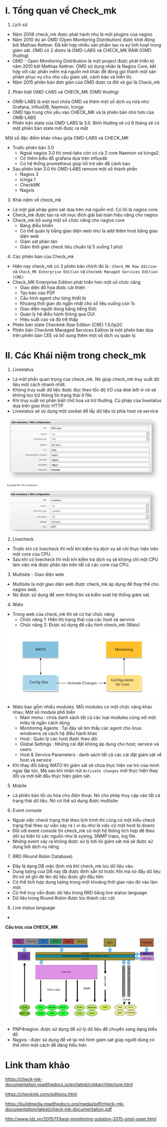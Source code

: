 # I. Tổng quan về Check_mk 
1. Lịch sử 
- Năm 2008 check_mk được phát hành như là một plugins của nagios 
- Năm 2010 dự án OMD (Open Monitoring Distribution) được khởi động bởi Mathias Kettner. Đã kết hợp nhiều sản phẩm tạo ra sự linh hoạt trong giám sát. OMD có 2 distro là OMD-LABS và CHECK_MK RAW (OMD thường)
- OMD - Open Monitoring Distribution là một project được phát triển từ năm 2010 bới Mathias Kettner. OMD sử dụng nhân là Nagios Core, kết hợp với các phần mềm mã nguồn mở khác để đóng gói thành một sản phẩm phục vụ cho nhu cầu giám sát, cảnh báo và hiển thị. 
- Năm 2015 phiên bản đơn giản của OMD được ra đời và gọi là Check_mk 

2.  Phân biệt OMD-LABS và  CHECK_MK (OMD thường)
- OMB-LABS là một tool chứa OMD và thêm một số  dịch vụ nữa như Grafana, InfluxDB, Naemon, Icinga 
- OMD tập trung chủ yếu vào CHECK_MK và là phiên bản nhỏ hơn của OMB-LABS
- Phiên bản state của OMD-LABS là 3.0. Bình thường sẽ cứ 6 tháng sẽ có một phiên bản state mới được ra mắt

Một số đặc điểm khác nhau giữa OMD-LABS và CHECK_MK
- Trước phiên bản 3.0 
    - Ngoài nagios 3.0 thì omd-labs còn có cả 2 core Naemon và Icinga2. 
    - Có thêm biểu đồ grafana dựa trên influxdb 
    - Có hệ thống prometheus giúp hỗ trợ vấn đề cảnh báo 
- Sau phiên bản 3.0 thì OMD-LABS remove một số thành phần 
    - Nagios 3 
    - Icinga 1
    - CheckMK
    - Nagvis

3. Khái niệm về check_mk 
- Là một giải pháp giám sát dựa trên mã nguồn mở. Có lõi là nagios core.
- Check_mk được tạo ra với mục đích giải bài toán hiệu năng cho nagios 
- Check_mk bổ sung một số chức năng cho nagios core 
    - Bảng điều khiển 
    - Có thể quản lý bằng giao diện web như là add thêm host bằng giao diện web
    - Giám sát phân tán 
    - Giảm thời gian check tiêu chuẩn từ 5 xuống 1 phút 

4. Các phiên bản của Check_mk 
- Hiện nay check_mk có 3 phiên bản chính đó là : `Check_MK Raw Edition` và `Check_MK Enterprise Edition` và  `Checkmk Managed Services Edition (CME) ` 
- Check_MK Enterprise Edition phát triển hơn một số chức năng
    - Giao diện đồ họa được cải thiện 
    - Tạo báo cáo PDF
    - Cấu hình agent cho từng thiết bị 
    - Khoảng thời gian đo ngắn nhất cho số liệu xuống còn 1s 
    - Giao diện người dùng bằng tiếng Đức 
    - Quản lý hệ điều hành thông qua GUI 
    - Hiệu suất cao và độ trễ thấp 
- Phiên bản state Checkmk Raw Edition (CRE) 1.5.0p20
- Phiên bản Checkmk Managed Services Edition là một phiên bản dựa trên phiên bản CEE và  bổ sung thêm một số dịch vụ quản lý. 

# II. Các Khái niệm trong check_mk 
1. Livestatus 
- Là một phần quan trọng của check_mk. Nó giúp check_mk truy xuất dữ liệu một cách nhanh nhất. 
- Không truy xuất dữ liệu được đọc theo tốc độ I/O của disk bởi vì nó sẽ không lưu trữ thông tin trạng thái ở file. 
- Khi truy xuất nó phân biệt chữ hoa và trữ thường. Cú pháp của livestatus dựa trên giao thức HTTP 
- Livestatus sẽ sử dụng một socket để lấy dữ liệu từ phía host và service 

![](../images/Tong_quan/screen_2.png)

2. Livecheck 
- Trước khi có livecheck thì mỗi khi kiểm tra dịch vụ sẽ chỉ thực hiện trên một core của CPU. 
- Sau khi có livecheck thì mỗi khi kiểm tra dịch vụ sẽ không chỉ một CPU làm việc mà được phân tán trên tất cả các core của CPU.


3. Multisite - Giao diện web 
- Multisite là một giao diện web được check_mk áp dụng để thay thế cho nagios web.
- Nó được sử dụng để xem thông tin và kiểm soát hệ thống giám sát.

4. Wato
- Trong web của check_mk thì sẽ có hai chức năng
    - Chức năng 1: Hiển thị trạng thái của các host và service 
    - Chức năng 2: Được sử dụng để cấu hình check_mk (Wato)

![](../images/Tong_quan/screenshot_5.png)

- Wato bao gồm nhiều modules. Mỗi modules có một chức năng khác nhau. Một số module phổ biến 
    - Main menu : chứa danh sách tất cả các loại modules cùng với một miêu tả ngắn cách dùng
    - Monitoring Agents	: Tại đây sẽ tìm thấy các agent cho linux windowns và cách hệ điều hành khác
    - Host : Quản lý các host được theo dõi 
    - Global Settings : Những cài đặt không áp dụng cho host; service và users
    - Host & Service Parameters	: danh sách tất cả các cài đặt giám sát về host và service 
- Khi thay đổi bằng WATO thì giám sát sẽ chưa thực hiện vai trò của mình ngay lập tức. Mà sau khi nhấn nút `Activate changes` mới thực hiện thay đổi và mới bắt đầu thực hiện giám sát. 

5. Mobile 
- Là phiên bản tối ưu hóa cho điện thoại. Nó cho phép truy cập vào tất cả trạng thái dữ liệu. Nó có thể sử dụng được multisite 

6. Event console 
- Ngoài việc check trạng thái theo lịch trình thì cũng có một kiểu check trạng thái theo sự việc xảy ra ( ví dụ như là việc có một host bị down)
- Đối với event console thì check_mk có một hệ thống tích hợp để theo dõi sự kiện từ các nguồn như là syslog, SNMP traps, log file. 
- Những event xảy ra không được xử lý bởi lõi giám sát mà sẽ được sử dụng bởi dịch vụ riêng 

7. RRD (Round Robin Database)
- Đây là dạng DB mặc định mà khi check_mk lưu dữ liệu vào. 
- Dung lượng của DB này đã được định sẵn từ trước Khi mà nó đầy dữ liệu thì nó sẽ ghi đè lên dữ liệu được ghi đầu tiên
- Có thể tích hợp dung lượng trong một khoảng thời gian nào đó vào làm một. 
- Có thể truy vấn được dữ liệu trong RRD bằng live status language. 
- Dữ liệu trong Round Robin được lưu thành các cột 
8. Live status language 
- 


**Cấu trúc của CHECK_MK**

![](../images/Tong_quan/screen.png)

- PNP4nagios: được sử dụng để xử lý dữ liệu để chuyển sang dạng biểu đồ
- Nagvis : được sử dụng để vẽ lại mô hình giám sát giúp người dùng có thể nhìn một cách dễ dàng hiểu hơn



# Link tham khảo 
https://check-mk-documentation.readthedocs.io/en/latest/cmkarchitecture.html

https://checkmk.com/editions.html

https://buildmedia.readthedocs.org/media/pdf/check-mk-documentation/latest/check-mk-documentation.pdf

http://www.idz.vn/2015/11/best-monitoring-solution-2015-omd-open.html

